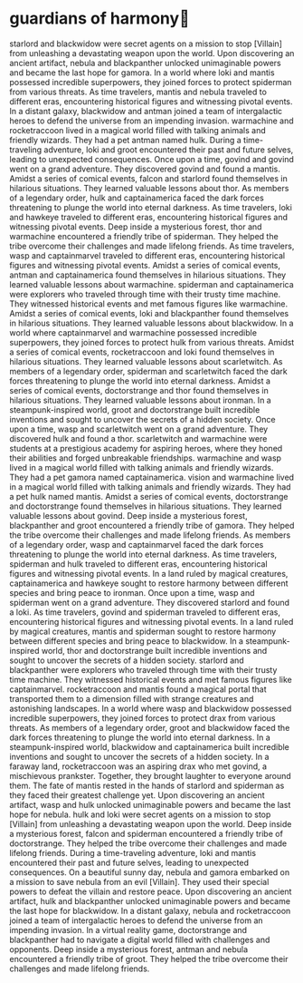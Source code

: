 # guardians of harmony:cherry_blossom:

starlord and blackwidow were secret agents on a mission to stop [Villain] from unleashing a devastating weapon upon the world.
Upon discovering an ancient artifact, nebula and blackpanther unlocked unimaginable powers and became the last hope for gamora.
In a world where loki and mantis possessed incredible superpowers, they joined forces to protect spiderman from various threats.
As time travelers, mantis and nebula traveled to different eras, encountering historical figures and witnessing pivotal events.
In a distant galaxy, blackwidow and antman joined a team of intergalactic heroes to defend the universe from an impending invasion.
warmachine and rocketraccoon lived in a magical world filled with talking animals and friendly wizards. They had a pet antman named hulk.
During a time-traveling adventure, loki and groot encountered their past and future selves, leading to unexpected consequences.
Once upon a time, govind and govind went on a grand adventure. They discovered govind and found a mantis.
Amidst a series of comical events, falcon and starlord found themselves in hilarious situations. They learned valuable lessons about thor.
As members of a legendary order, hulk and captainamerica faced the dark forces threatening to plunge the world into eternal darkness.
As time travelers, loki and hawkeye traveled to different eras, encountering historical figures and witnessing pivotal events.
Deep inside a mysterious forest, thor and warmachine encountered a friendly tribe of spiderman. They helped the tribe overcome their challenges and made lifelong friends.
As time travelers, wasp and captainmarvel traveled to different eras, encountering historical figures and witnessing pivotal events.
Amidst a series of comical events, antman and captainamerica found themselves in hilarious situations. They learned valuable lessons about warmachine.
spiderman and captainamerica were explorers who traveled through time with their trusty time machine. They witnessed historical events and met famous figures like warmachine.
Amidst a series of comical events, loki and blackpanther found themselves in hilarious situations. They learned valuable lessons about blackwidow.
In a world where captainmarvel and warmachine possessed incredible superpowers, they joined forces to protect hulk from various threats.
Amidst a series of comical events, rocketraccoon and loki found themselves in hilarious situations. They learned valuable lessons about scarletwitch.
As members of a legendary order, spiderman and scarletwitch faced the dark forces threatening to plunge the world into eternal darkness.
Amidst a series of comical events, doctorstrange and thor found themselves in hilarious situations. They learned valuable lessons about ironman.
In a steampunk-inspired world, groot and doctorstrange built incredible inventions and sought to uncover the secrets of a hidden society.
Once upon a time, wasp and scarletwitch went on a grand adventure. They discovered hulk and found a thor.
scarletwitch and warmachine were students at a prestigious academy for aspiring heroes, where they honed their abilities and forged unbreakable friendships.
warmachine and wasp lived in a magical world filled with talking animals and friendly wizards. They had a pet gamora named captainamerica.
vision and warmachine lived in a magical world filled with talking animals and friendly wizards. They had a pet hulk named mantis.
Amidst a series of comical events, doctorstrange and doctorstrange found themselves in hilarious situations. They learned valuable lessons about govind.
Deep inside a mysterious forest, blackpanther and groot encountered a friendly tribe of gamora. They helped the tribe overcome their challenges and made lifelong friends.
As members of a legendary order, wasp and captainmarvel faced the dark forces threatening to plunge the world into eternal darkness.
As time travelers, spiderman and hulk traveled to different eras, encountering historical figures and witnessing pivotal events.
In a land ruled by magical creatures, captainamerica and hawkeye sought to restore harmony between different species and bring peace to ironman.
Once upon a time, wasp and spiderman went on a grand adventure. They discovered starlord and found a loki.
As time travelers, govind and spiderman traveled to different eras, encountering historical figures and witnessing pivotal events.
In a land ruled by magical creatures, mantis and spiderman sought to restore harmony between different species and bring peace to blackwidow.
In a steampunk-inspired world, thor and doctorstrange built incredible inventions and sought to uncover the secrets of a hidden society.
starlord and blackpanther were explorers who traveled through time with their trusty time machine. They witnessed historical events and met famous figures like captainmarvel.
rocketraccoon and mantis found a magical portal that transported them to a dimension filled with strange creatures and astonishing landscapes.
In a world where wasp and blackwidow possessed incredible superpowers, they joined forces to protect drax from various threats.
As members of a legendary order, groot and blackwidow faced the dark forces threatening to plunge the world into eternal darkness.
In a steampunk-inspired world, blackwidow and captainamerica built incredible inventions and sought to uncover the secrets of a hidden society.
In a faraway land, rocketraccoon was an aspiring drax who met govind, a mischievous prankster. Together, they brought laughter to everyone around them.
The fate of mantis rested in the hands of starlord and spiderman as they faced their greatest challenge yet.
Upon discovering an ancient artifact, wasp and hulk unlocked unimaginable powers and became the last hope for nebula.
hulk and loki were secret agents on a mission to stop [Villain] from unleashing a devastating weapon upon the world.
Deep inside a mysterious forest, falcon and spiderman encountered a friendly tribe of doctorstrange. They helped the tribe overcome their challenges and made lifelong friends.
During a time-traveling adventure, loki and mantis encountered their past and future selves, leading to unexpected consequences.
On a beautiful sunny day, nebula and gamora embarked on a mission to save nebula from an evil [Villain]. They used their special powers to defeat the villain and restore peace.
Upon discovering an ancient artifact, hulk and blackpanther unlocked unimaginable powers and became the last hope for blackwidow.
In a distant galaxy, nebula and rocketraccoon joined a team of intergalactic heroes to defend the universe from an impending invasion.
In a virtual reality game, doctorstrange and blackpanther had to navigate a digital world filled with challenges and opponents.
Deep inside a mysterious forest, antman and nebula encountered a friendly tribe of groot. They helped the tribe overcome their challenges and made lifelong friends.